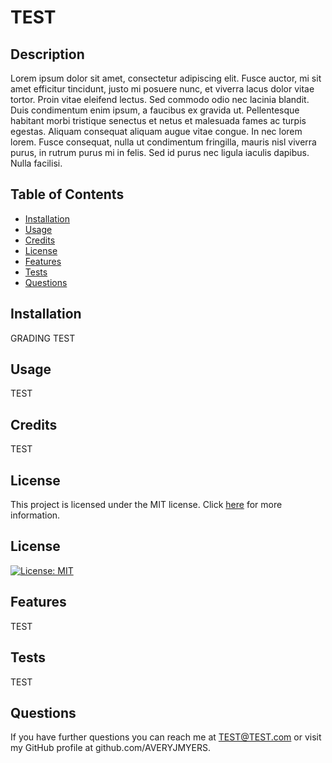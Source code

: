 # TEST

## Description
Lorem ipsum dolor sit amet, consectetur adipiscing elit. Fusce auctor, mi sit amet efficitur tincidunt, justo mi posuere nunc, et viverra lacus dolor vitae tortor. Proin vitae eleifend lectus. Sed commodo odio nec lacinia blandit. Duis condimentum enim ipsum, a faucibus ex gravida ut. Pellentesque habitant morbi tristique senectus et netus et malesuada fames ac turpis egestas. Aliquam consequat aliquam augue vitae congue. In nec lorem lorem. Fusce consequat, nulla ut condimentum fringilla, mauris nisl viverra purus, in rutrum purus mi in felis. Sed id purus nec ligula iaculis dapibus. Nulla facilisi.

## Table of Contents 
 * [Installation](#installation) 
 * [Usage](#usage) 
 * [Credits](#credits) 
 * [License](#license) 
 * [Features](#features) 
 * [Tests](#tests) 
 * [Questions](#questions)

## Installation
GRADING TEST

## Usage
TEST

## Credits
TEST

## License

This project is licensed under the MIT license. Click [here]([MIT](https://opensource.org/licenses/MIT)) for more information.

## License
[![License: MIT](https://img.shields.io/badge/License-MIT-yellow.svg)](https://opensource.org/licenses/MIT)

## Features
TEST

## Tests 
TEST

## Questions 
 If you have further questions you can reach me at TEST@TEST.com or visit my GitHub profile at github.com/AVERYJMYERS.

